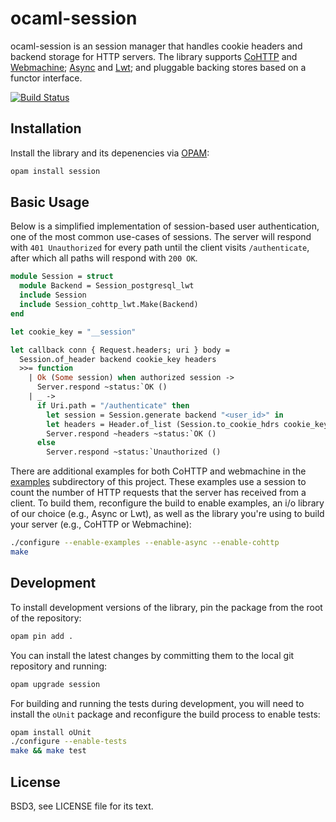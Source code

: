 # ocaml-session

ocaml-session is an session manager that handles cookie headers and backend
storage for HTTP servers. The library supports [CoHTTP][] and [Webmachine][];
[Async][] and [Lwt][]; and pluggable backing stores based on a functor
interface.

[![Build Status](https://github.com/inhabitedtype/ocaml-session/workflows/build/badge.svg)](https://github.com/inhabitedtype/ocaml-session/actions?query=workflow%3A%22build%22)

[CoHTTP]: https://github.com/mirage/ocaml-cohttp
[Webmachine]: https://github.com/inhabitedtype/ocaml-webmachine
[Async]: https://ocaml.janestreet.com/ocaml-core/111.28.00/doc/
[Lwt]: http://ocsigen.org/lwt/

## Installation

Install the library and its depenencies via [OPAM][opam]:

[opam]: http://opam.ocaml.org/

```bash
opam install session
```

## Basic Usage

Below is a simplified implementation of session-based user authentication, one
of the most common use-cases of sessions. The server will respond with `401
Unauthorized` for every path until the client visits `/authenticate`, after
which all paths will respond with `200 OK`.

```ocaml
module Session = struct
  module Backend = Session_postgresql_lwt
  include Session
  include Session_cohttp_lwt.Make(Backend)
end

let cookie_key = "__session"

let callback conn { Request.headers; uri } body =
  Session.of_header backend cookie_key headers
  >>= function
    | Ok (Some session) when authorized session ->
      Server.respond ~status:`OK ()
    | _ ->
      if Uri.path = "/authenticate" then
        let session = Session.generate backend "<user_id>" in
        let headers = Header.of_list (Session.to_cookie_hdrs cookie_key session) in
        Server.respond ~headers ~status:`OK ()
      else
        Server.respond ~status:`Unauthorized ()
```

There are additional examples for both CoHTTP and webmachine in the
[examples][] subdirectory of this project. These examples use a session to
count the number of HTTP requests that the server has received from a client.
To build them, reconfigure the build to enable examples, an i/o library of our
choice (e.g., Async or Lwt), as well as the library you're using to build your
server (e.g., CoHTTP or Webmachine):

[examples]: https://github.com/inhabitedtype/tree/master/examples

```bash
./configure --enable-examples --enable-async --enable-cohttp
make
```

## Development

To install development versions of the library, pin the package from the root
of the repository:

```bash
opam pin add .
```

You can install the latest changes by committing them to the local git
repository and running:

```bash
opam upgrade session
```

For building and running the tests during development, you will need to install
the `oUnit` package and reconfigure the build process to enable tests:

```bash
opam install oUnit
./configure --enable-tests
make && make test
```

## License

BSD3, see LICENSE file for its text.
